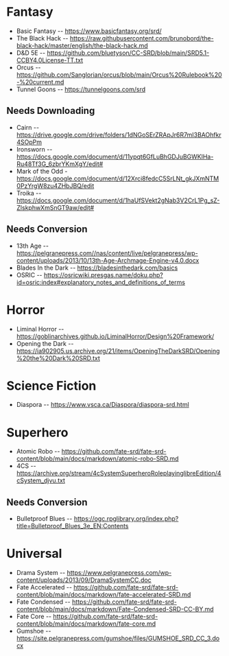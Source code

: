 # Fantasy

* Basic Fantasy -- https://www.basicfantasy.org/srd/
* The Black Hack -- https://raw.githubusercontent.com/brunobord/the-black-hack/master/english/the-black-hack.md
* D&D 5E -- https://github.com/bluetyson/CC-SRD/blob/main/SRD5.1-CCBY4.0License-TT.txt
* Orcus -- https://github.com/Sanglorian/orcus/blob/main/Orcus%20Rulebook%20-%20current.md
* Tunnel Goons -- https://tunnelgoons.com/srd

## Needs Downloading
* Cairn -- https://drive.google.com/drive/folders/1dNGoSErZRApJr6R7mI3BAOhfkr4SOpPm
* Ironsworn -- https://docs.google.com/document/d/11ypqt6GfLuBhGDJuBGWKlHa-Ru48Tf3G_6zbrYKmXgY/edit#
* Mark of the Odd - https://docs.google.com/document/d/12Xrci8fedcC5SrLNt_gkJXmNTM0PzYrgW8zu4ZHbJBQ/edit
* Troika -- https://docs.google.com/document/d/1haUfSVekt2gNab3V2CrL1Pg_sZ-ZlskphwXmSnGT9aw/edit#

## Needs Conversion
* 13th Age -- https://pelgranepress.com//nas/content/live/pelgranepress/wp-content/uploads/2013/10/13th-Age-Archmage-Engine-v4.0.docx
* Blades In the Dark -- https://bladesinthedark.com/basics
* OSRIC -- https://osricwiki.presgas.name/doku.php?id=osric:index#explanatory_notes_and_definitions_of_terms

# Horror

* Liminal Horror -- https://goblinarchives.github.io/LiminalHorror/Design%20Framework/
* Opening the Dark -- https://ia902905.us.archive.org/21/items/OpeningTheDarkSRD/Opening%20the%20Dark%20SRD.txt

# Science Fiction

* Diaspora -- https://www.vsca.ca/Diaspora/diaspora-srd.html

# Superhero
* Atomic Robo -- https://github.com/fate-srd/fate-srd-content/blob/main/docs/markdown/atomic-robo-SRD.md
* 4CS -- https://archive.org/stream/4cSystemSuperheroRoleplayinglibreEdition/4cSystem_djvu.txt

## Needs Conversion
* Bulletproof Blues -- https://ogc.rpglibrary.org/index.php?title=Bulletproof_Blues_3e_EN:Contents

# Universal

* Drama System -- https://www.pelgranepress.com/wp-content/uploads/2013/09/DramaSystemCC.doc
* Fate Accelerated -- https://github.com/fate-srd/fate-srd-content/blob/main/docs/markdown/fate-accelerated-SRD.md
* Fate Condensed -- https://github.com/fate-srd/fate-srd-content/blob/main/docs/markdown/Fate-Condensed-SRD-CC-BY.md
* Fate Core -- https://github.com/fate-srd/fate-srd-content/blob/main/docs/markdown/fate-core.md
* Gumshoe -- https://site.pelgranepress.com/gumshoe/files/GUMSHOE_SRD_CC_3.docx

